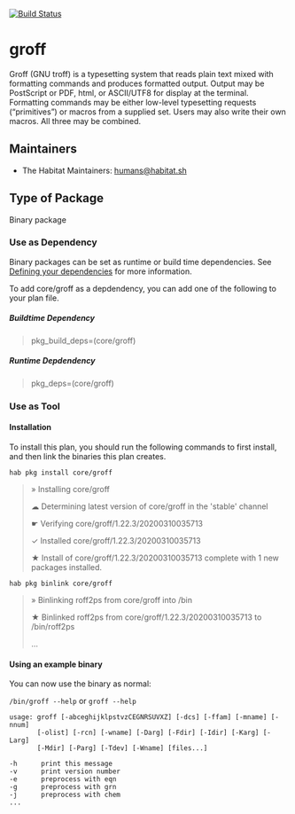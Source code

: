 [![Build Status](https://dev.azure.com/chefcorp-partnerengineering/Chef%20Base%20Plans/_apis/build/status/chef-base-plans.groff?branchName=master)](https://dev.azure.com/chefcorp-partnerengineering/Chef%20Base%20Plans/_build/latest?definitionId=153&branchName=master)

# groff

Groff (GNU troff) is a typesetting system that reads plain text mixed with formatting commands and produces formatted output. Output may be PostScript or PDF, html, or ASCII/UTF8 for display at the terminal. Formatting commands may be either low-level typesetting requests (“primitives”) or macros from a supplied set. Users may also write their own macros. All three may be combined.

## Maintainers

* The Habitat Maintainers: <humans@habitat.sh>

## Type of Package

Binary package

### Use as Dependency

Binary packages can be set as runtime or build time dependencies. See [Defining your dependencies](https://www.habitat.sh/docs/developing-packages/developing-packages/#sts=Define%20Your%20Dependencies) for more information.

To add core/groff as a depdendency, you can add one of the following to your plan file.

##### Buildtime Dependency

> pkg_build_deps=(core/groff)

##### Runtime Depdendency

> pkg_deps=(core/groff)

### Use as Tool

#### Installation

To install this plan, you should run the following commands to first install, and then link the binaries this plan creates.

`hab pkg install core/groff`

> » Installing core/groff
>
> ☁ Determining latest version of core/groff in the 'stable' channel
>
> ☛ Verifying core/groff/1.22.3/20200310035713
>
> ✓ Installed core/groff/1.22.3/20200310035713
>
> ★ Install of core/groff/1.22.3/20200310035713 complete with 1 new packages installed.

`hab pkg binlink core/groff`

> » Binlinking roff2ps from core/groff into /bin
>
> ★ Binlinked roff2ps from core/groff/1.22.3/20200310035713 to /bin/roff2ps
>
> ...

#### Using an example binary
You can now use the binary as normal:

`/bin/groff --help` or `groff --help`

```
usage: groff [-abceghijklpstvzCEGNRSUVXZ] [-dcs] [-ffam] [-mname] [-nnum]
       [-olist] [-rcn] [-wname] [-Darg] [-Fdir] [-Idir] [-Karg] [-Larg]
       [-Mdir] [-Parg] [-Tdev] [-Wname] [files...]

-h      print this message
-v      print version number
-e      preprocess with eqn
-g      preprocess with grn
-j      preprocess with chem
...
```
